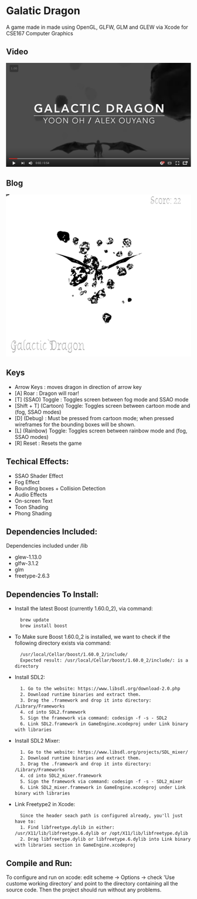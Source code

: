 # Galatic Dragon
A game made in made using OpenGL, GLFW, GLM and GLEW via Xcode for CSE167 Computer Graphics

## Video
[![Galatic Dragon](https://raw.githubusercontent.com/AlexOuyang/GalaticDragonGame/master/ScreenShots/youtube.png)](https://www.youtube.com/watch?v=1vc1sbcdWMo "Galatic Dragon")

## Blog
[![Galatic Dragon](https://github.com/AlexOuyang/GalaticDragonGame/blob/master/ScreenShots/CartoonMode.png)](https://medium.com/@snyoonoh/created-by-alex-ouyang-seung-yoon-oh-dede5c7ac70a#.n5jhrxpbz "Galatic Dragon")

## Keys

* Arrow Keys : moves dragon in direction of arrow key
* [A] Roar : Dragon will roar!
* [T] (SSAO) Toggle : Toggles screen between fog mode and SSAO mode
* [Shift + T] (Cartoon) Toggle: Toggles screen between cartoon mode and (fog, SSAO modes)
* [D] (Debug) : Must be pressed from cartoon mode; when pressed wireframes for the bounding boxes will be shown.
* [L] (Rainbow) Toggle: Toggles screen between rainbow mode and (fog, SSAO modes)
* [R] Reset : Resets the game

## Techical Effects:
* SSAO Shader Effect
* Fog Effect
* Bounding boxes + Collision Detection
* Audio Effects
* On-screen Text
* Toon Shading
* Phong Shading

## Dependencies Included: 
Dependencies included under /lib
* glew-1.13.0
* glfw-3.1.2
* glm
* freetype-2.6.3

## Dependencies To Install:

* Install the latest Boost (currently 1.60.0_2), via command: 

        brew update
        brew install boost

* To Make sure Boost 1.60.0_2 is installed, we want to check if the following directory exists via command:
    
        /usr/local/Cellar/boost/1.60.0_2/include/
        Expected result: /usr/local/Cellar/boost/1.60.0_2/include/: is a directory

* Install SDL2:

        1. Go to the website: https://www.libsdl.org/download-2.0.php 
        2. Download runtime binaries and extract them.
        3. Drag the .framework and drop it into directory: /Library/Frameworks 
        4. cd into SDL2.framework
        5. Sign the framework via command: codesign -f -s - SDL2
        6. Link SDL2.framework in GameEngine.xcodeproj under Link binary with libraries

* Install SDL2 Mixer:

        1. Go to the website: https://www.libsdl.org/projects/SDL_mixer/
        2. Download runtime binaries and extract them.
        3. Drag the .framework and drop it into directory: /Library/Frameworks 
        4. cd into SDL2_mixer.framework
        5. Sign the framework via command: codesign -f -s - SDL2_mixer
        6. Link SDL2_mixer.framework in GameEngine.xcodeproj under Link binary with libraries

* Link Freetype2 in Xcode:

        Since the header seach path is configured already, you'll just have to:
        1. Find libfreetype.dylib in either: /usr/X11/lib/libfreetype.6.dylib or /opt/X11/lib/libfreetype.dylib
        2. Drag libfreetype.dylib or libfreetype.6.dylib into Link binary with libraries section in GameEngine.xcodeproj 

## Compile and Run:

To configure and run on xcode: edit scheme -> Options -> check 'Use custome working directory' and point to the directory containing all the source code. Then the project should run without any problems.

